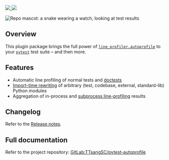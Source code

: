 <!-- Badges -->

<a href='https://gitlab.com/TTsangSC/pytest-autoprofile/-/releases'
   alt='Badge: release version: "Latest Release" | <VERSION>'>
<img src='https://gitlab.com/TTsangSC/pytest-autoprofile/-/badges/release.svg'>
</a>
<a href='https://gitlab.com/TTsangSC/pytest-autoprofile/-/pipelines'
   alt='Badge: pipeline status: "pipeline" | <STATUS>'>
<img src='https://gitlab.com/TTsangSC/pytest-autoprofile/badges/master/pipeline.svg?ignore_skipped=true'>
</a>

<!-- Logo -->

![Repo mascot: a snake wearing a watch, looking at test results][gitlab-repo-mascot]

<!-- Blurb -->

Overview
--------

This plugin package brings the full power of
[`line_profiler.autoprofile`][line-profiler-autoprofile-docs] to your
[`pytest`][pytest-docs] test suite –
and then more.

Features
--------

- Automatic line profiling of normal tests and
  [doctests][gitlab-docs-doctest-profiling]
- [Import-time rewriting][gitlab-docs-rewriting] of arbitrary
  (test, codebase, external, standard-lib)
  Python modules
- Aggregation of in-process and
  [subprocess line-profiling][gitlab-docs-subprocess-profiling] results

Changelog
---------

Refer to the [Release notes][gitlab-repo-releases].

<!-- Link -->

Full documentation
------------------

Refer to the project repository:
[GitLab:TTsangSC/pytest-autoprofile][gitlab-repo]

[gitlab-repo]: https://gitlab.com/TTsangSC/pytest-autoprofile
[gitlab-repo-mascot]: https://gitlab.com/TTsangSC/pytest-autoprofile/-/raw/master/assets/mascot.svg
[gitlab-repo-releases]: https://gitlab.com/TTsangSC/pytest-autoprofile/-/releases/
[gitlab-docs-doctest-profiling]: https://gitlab.com/TTsangSC/pytest-autoprofile#doctest-profiling
[gitlab-docs-rewriting]: https://gitlab.com/TTsangSC/pytest-autoprofile#module-rewriting
[gitlab-docs-subprocess-profiling]: https://gitlab.com/TTsangSC/pytest-autoprofile#subprocess-profiling
[line-profiler-autoprofile-docs]: https://kernprof.readthedocs.io/en/latest/auto/line_profiler.autoprofile.html
[pytest-docs]: https://docs.pytest.org/en/stable/index.html
